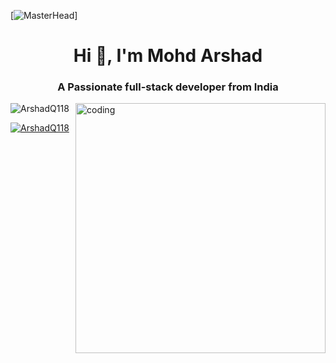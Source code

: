 [![MasterHead]([https://media-exp1.licdn.com/dms/image/C4E16AQHP9OZgyiLqvQ/profile-displaybackgroundimage-shrink_350_1400/0/1633882324692?e=1650499200&v=beta&t=3LILgPyx4zliylUwktiaopGDIWd5UIHFRsPav7rrHS8](https://s3.dualstack.us-east-2.amazonaws.com/pythondotorg-assets/media/community/logos/python-logo-only.png))]
<h1 align="center">Hi 👋, I'm Mohd Arshad</h1>
<h3 align="center">A Passionate full-stack developer from India</h3>
<img align="right" alt="coding" width="400" src="https://cdn.dribbble.com/users/1162077/screenshots/3848914/programmer.gif"/>

<p align="left"> <img src="https://github.com/ArshadQ118" alt="ArshadQ118" /> </p>

<p align="left"> <a href="https://github.com/ryo-ma/github-profile-trophy"><img src="https://github-profile-trophy.vercel.app/?username=arshadq118" alt="ArshadQ118" /></a> </p>

